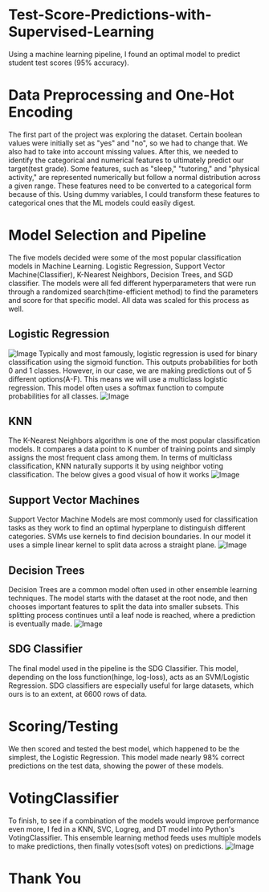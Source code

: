 # Test-Score-Predictions-with-Supervised-Learning
Using a machine learning pipeline, I found an optimal model to predict student test scores (95% accuracy).

# Data Preprocessing and One-Hot Encoding
The first part of the project was exploring the dataset. Certain boolean values were initially set as "yes" and "no", so we had to change that. We also had to take into account missing values. After this, we needed to identify the categorical and numerical features to ultimately predict our target(test grade). Some features, such as "sleep," "tutoring," and "physical activity," are represented numerically but follow a normal distribution across a given range. These features need to be converted to a categorical form because of this. Using dummy variables, I could transform these features to categorical ones that the ML models could easily digest. 

# Model Selection and Pipeline
The five models decided were some of the most popular classification models in Machine Learning. Logistic Regression, Support Vector Machine(Classifier), K-Nearest Neighbors, Decision Trees, and SGD classifier.
The models were all fed different hyperparameters that were run through a randomized search(time-efficient method) to find the parameters and score for that specific model. All data was scaled for this process as well.

## Logistic Regression
![Image](https://github.com/user-attachments/assets/bf6e7a96-1bff-460e-bedd-f01117b0faa3)
Typically and most famously, logistic regression is used for binary classification using the sigmoid function. This outputs probabilities for both 0 and 1 classes. However, in our case, we are making predictions out of 5 different options(A-F). This means we will use a multiclass logistic regression. This model often uses a softmax function to compute probabilities for all classes.
![Image](https://github.com/user-attachments/assets/425aef39-2a0f-4603-8b33-496b3fa3f6df)


## KNN
The K-Nearest Neighbors algorithm is one of the most popular classification models. It compares a data point to K number of training points and simply assigns the most frequent class among them. In terms of multiclass classification, KNN naturally supports it by using neighbor voting classification. The below gives a good visual of how it works
![Image](https://github.com/user-attachments/assets/46b5ae5a-bca4-48e2-ab03-f2c133da1764)


## Support Vector Machines
Support Vector Machine Models are most commonly used for classification tasks as they work to find an optimal hyperplane to distinguish different categories. SVMs use kernels to find decision boundaries. In our model it uses a simple linear kernel to split data across a straight plane.
![Image](https://github.com/user-attachments/assets/f94e0ea1-76ac-445b-a0f1-bab09ef51ea7)


## Decision Trees
Decision Trees are a common model often used in other ensemble learning techniques. The model starts with the dataset at the root node, and then chooses important features to split the data into smaller subsets. This splitting process continues until a leaf node is reached, where a prediction is eventually made.
![Image](https://github.com/user-attachments/assets/02cc7e89-8e65-4a44-a978-67601a24560d)


## SDG Classifier
The final model used in the pipeline is the SDG Classifier. This model, depending on the loss function(hinge, log-loss), acts as an SVM/Logistic Regression. SDG classifiers are especially useful for large datasets, which ours is to an extent, at 6600 rows of data.

# Scoring/Testing
We then scored and tested the best model, which happened to be the simplest, the Logistic Regression. This model made nearly 98% correct predictions on the test data, showing the power of these models.

# VotingClassifier
To finish, to see if a combination of the models would improve performance even more, I fed in a KNN, SVC, Logreg, and DT model into Python's VotingClassifier. This ensemble learning method feeds uses multiple models to make predictions, then finally votes(soft votes) on predictions. 
![Image](https://github.com/user-attachments/assets/51a6b2e8-ef14-40ac-891b-af4d40b1c23b)

# Thank You
